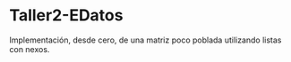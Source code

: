 # Taller2-EDatos
Implementación, desde cero, de una matriz poco poblada utilizando listas con nexos.
